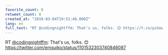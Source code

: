 ```yaml
---
favorite_count: 0
retweet_count: 0
created_at: "2019-03-04T19:51:46.000Z"
lang: en
full_text: "RT @codingnightffm: That's us, folks. 😊 https://t.co/pzGowzBlQG"
---
```


RT [@codingnightffm](https://twitter.com/codingnightffm): That's us, folks. 😊
<https://twitter.com/emsuiko/status/1101532303740846087>
